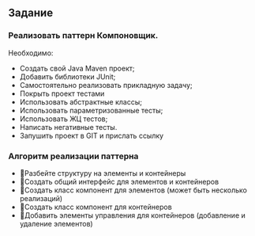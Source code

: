 ## Задание
### Реализовать паттерн Компоновщик.

Необходимо:
- Создать свой Java Maven проект;
- Добавить библиотеки JUnit;
- Самостоятельно реализовать прикладную задачу;
- Покрыть проект тестами
- Использовать абстрактные классы;
- Использовать параметризованные тесты;
- Использовать ЖЦ тестов;
- Написать негативные тесты.
- Запушить проект в GIT и прислать ссылку

### Алгоритм реализации паттерна
- 📌Разбейте структуру на элементы и контейнеры
- 📌Создать общий интерфейс для элементов и контейнеров
- 📌Создать класс компонент для элементов (может быть несколько реализаций)
- 📌Создать класс компонент для контейнеров
- 📌Добавить элементы управления для контейнеров (добавление и удаление элементов)